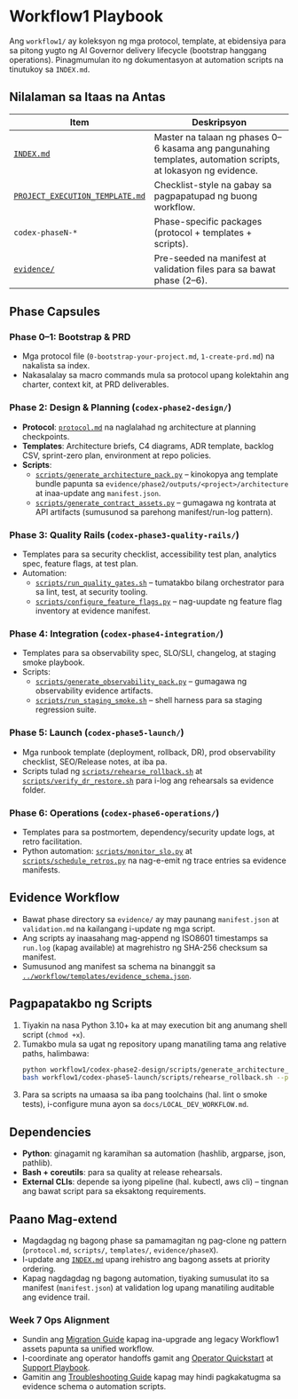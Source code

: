 # Workflow1 Playbook

Ang `workflow1/` ay koleksyon ng mga protocol, template, at ebidensiya para sa pitong yugto ng AI Governor delivery lifecycle (bootstrap hanggang operations). Pinagmumulan ito ng dokumentasyon at automation scripts na tinutukoy sa `INDEX.md`.

## Nilalaman sa Itaas na Antas

| Item | Deskripsyon |
| --- | --- |
| [`INDEX.md`](INDEX.md) | Master na talaan ng phases 0–6 kasama ang pangunahing templates, automation scripts, at lokasyon ng evidence. |
| [`PROJECT_EXECUTION_TEMPLATE.md`](PROJECT_EXECUTION_TEMPLATE.md) | Checklist-style na gabay sa pagpapatupad ng buong workflow. |
| `codex-phaseN-*` | Phase-specific packages (protocol + templates + scripts). |
| [`evidence/`](evidence) | Pre-seeded na manifest at validation files para sa bawat phase (2–6). |

## Phase Capsules

### Phase 0–1: Bootstrap & PRD
- Mga protocol file (`0-bootstrap-your-project.md`, `1-create-prd.md`) na nakalista sa index.
- Nakasalalay sa macro commands mula sa protocol upang kolektahin ang charter, context kit, at PRD deliverables.

### Phase 2: Design & Planning (`codex-phase2-design/`)
- **Protocol**: [`protocol.md`](codex-phase2-design/protocol.md) na naglalahad ng architecture at planning checkpoints.
- **Templates**: Architecture briefs, C4 diagrams, ADR template, backlog CSV, sprint-zero plan, environment at repo policies.
- **Scripts**:
  - [`scripts/generate_architecture_pack.py`](codex-phase2-design/scripts/generate_architecture_pack.py) – kinokopya ang template bundle papunta sa `evidence/phase2/outputs/<project>/architecture` at inaa-update ang `manifest.json`.
  - [`scripts/generate_contract_assets.py`](codex-phase2-design/scripts/generate_contract_assets.py) – gumagawa ng kontrata at API artifacts (sumusunod sa parehong manifest/run-log pattern).

### Phase 3: Quality Rails (`codex-phase3-quality-rails/`)
- Templates para sa security checklist, accessibility test plan, analytics spec, feature flags, at test plan.
- Automation:
  - [`scripts/run_quality_gates.sh`](codex-phase3-quality-rails/scripts/run_quality_gates.sh) – tumatakbo bilang orchestrator para sa lint, test, at security tooling.
  - [`scripts/configure_feature_flags.py`](codex-phase3-quality-rails/scripts/configure_feature_flags.py) – nag-uupdate ng feature flag inventory at evidence manifest.

### Phase 4: Integration (`codex-phase4-integration/`)
- Templates para sa observability spec, SLO/SLI, changelog, at staging smoke playbook.
- Scripts:
  - [`scripts/generate_observability_pack.py`](codex-phase4-integration/scripts/generate_observability_pack.py) – gumagawa ng observability evidence artifacts.
  - [`scripts/run_staging_smoke.sh`](codex-phase4-integration/scripts/run_staging_smoke.sh) – shell harness para sa staging regression suite.

### Phase 5: Launch (`codex-phase5-launch/`)
- Mga runbook template (deployment, rollback, DR), prod observability checklist, SEO/Release notes, at iba pa.
- Scripts tulad ng [`scripts/rehearse_rollback.sh`](codex-phase5-launch/scripts/rehearse_rollback.sh) at [`scripts/verify_dr_restore.sh`](codex-phase5-launch/scripts/verify_dr_restore.sh) para i-log ang rehearsals sa evidence folder.

### Phase 6: Operations (`codex-phase6-operations/`)
- Templates para sa postmortem, dependency/security update logs, at retro facilitation.
- Python automation: [`scripts/monitor_slo.py`](codex-phase6-operations/scripts/monitor_slo.py) at [`scripts/schedule_retros.py`](codex-phase6-operations/scripts/schedule_retros.py) na nag-e-emit ng trace entries sa evidence manifests.

## Evidence Workflow

- Bawat phase directory sa `evidence/` ay may paunang `manifest.json` at `validation.md` na kailangang i-update ng mga script.
- Ang scripts ay inaasahang mag-append ng ISO8601 timestamps sa `run.log` (kapag available) at magrehistro ng SHA-256 checksum sa manifest.
- Sumusunod ang manifest sa schema na binanggit sa [`../workflow/templates/evidence_schema.json`](../workflow/templates/evidence_schema.json).

## Pagpapatakbo ng Scripts

1. Tiyakin na nasa Python 3.10+ ka at may execution bit ang anumang shell script (`chmod +x`).
2. Tumakbo mula sa ugat ng repository upang manatiling tama ang relative paths, halimbawa:
   ```bash
   python workflow1/codex-phase2-design/scripts/generate_architecture_pack.py --project demo
   bash workflow1/codex-phase5-launch/scripts/rehearse_rollback.sh --project demo --env staging
   ```
3. Para sa scripts na umaasa sa iba pang toolchains (hal. lint o smoke tests), i-configure muna ayon sa `docs/LOCAL_DEV_WORKFLOW.md`.

## Dependencies

- **Python**: ginagamit ng karamihan sa automation (hashlib, argparse, json, pathlib).
- **Bash + coreutils**: para sa quality at release rehearsals.
- **External CLIs**: depende sa iyong pipeline (hal. kubectl, aws cli) – tingnan ang bawat script para sa eksaktong requirements.

## Paano Mag-extend

- Magdagdag ng bagong phase sa pamamagitan ng pag-clone ng pattern (`protocol.md`, `scripts/`, `templates/`, `evidence/phaseX`).
- I-update ang [`INDEX.md`](INDEX.md) upang irehistro ang bagong assets at priority ordering.
- Kapag nagdagdag ng bagong automation, tiyaking sumusulat ito sa manifest (`manifest.json`) at validation log upang manatiling auditable ang evidence trail.

### Week 7 Ops Alignment
- Sundin ang [Migration Guide](../docs/operations/migration-guide.md) kapag ina-upgrade ang legacy Workflow1 assets papunta sa unified workflow.
- I-coordinate ang operator handoffs gamit ang [Operator Quickstart](../docs/operations/operator-quickstart.md) at [Support Playbook](../docs/operations/support-playbook.md).
- Gamitin ang [Troubleshooting Guide](../docs/operations/troubleshooting.md) kapag may hindi pagkakatugma sa evidence schema o automation scripts.
